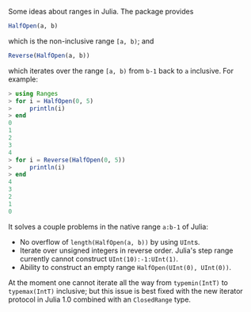 Some ideas about ranges in Julia. The package provides

```julia
HalfOpen(a, b)
```

which is the non-inclusive range `[a, b)`; and

```julia
Reverse(HalfOpen(a, b))
```

which iterates over the range `[a, b)` from `b-1` back to `a` inclusive. For example:

```julia
> using Ranges
> for i = HalfOpen(0, 5)
>     println(i)
> end
0
1
2
3
4
> for i = Reverse(HalfOpen(0, 5))
>     println(i)
> end
4
3
2
1
0
```

It solves a couple problems in the native range `a:b-1` of Julia:

- No overflow of `length(HalfOpen(a, b))` by using `UInt`s.
- Iterate over unsigned integers in reverse order. Julia's step range currently cannot construct `UInt(10):-1:UInt(1)`.
- Ability to construct an empty range `HalfOpen(UInt(0), UInt(0))`.

At the moment one cannot iterate all the way from `typemin(IntT)` to `typemax(IntT)` inclusive; but this issue is best fixed with the new iterator protocol in Julia 1.0 combined with an `ClosedRange` type.
